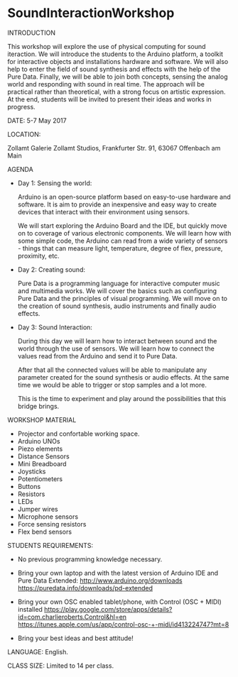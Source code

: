 # SoundInteractionWorkshop	

INTRODUCTION

This workshop will explore the use of physical computing for sound iteraction. We will introduce the students to the Arduino platform, a toolkit for interactive objects and installations hardware and software.
We will also help to enter the field of sound synthesis and effects with the help of the Pure Data. 
Finally, we will be able to join both concepts, sensing the analog world and responding with sound in real time.
The approach will be practical rather than theoretical, with a strong focus on artistic expression. At the end, students will be invited to present their ideas and works in progress.

DATE:
5-7 May 2017 

LOCATION:

Zollamt Galerie
Zollamt Studios, 
Frankfurter Str. 91, 
63067 Offenbach am Main


AGENDA

- Day 1: Sensing the world: 
	
	Arduino is an open-source platform based on easy-to-use hardware and software. It is aim to provide an inexpensive and easy way to create devices that interact with their environment using sensors.  

	We will start exploring the Arduino Board and the IDE, but  quickly move on to coverage of various electronic components. We will learn how with some simple code, the Arduino can read from a wide variety of sensors - things that can measure light, temperature, degree of flex, pressure, proximity, etc.


- Day 2: Creating sound: 
	
	Pure Data is a programming language for interactive computer music and multimedia works.
	We will cover the basics such as configuring Pure Data and the principles of visual programming.
	We will move on to the creation of sound synthesis, audio instruments and finally audio effects.  


- Day 3: Sound Interaction:  
	
	During this day we will learn how to interact between sound and the world through the use of sensors. We will learn how to connect the values read from the Arduino and send it to Pure Data.

	After that all the connected values will be able to manipulate any parameter created for the sound synthesis or audio effects. At the same time we would be able to trigger or stop samples and a lot more.

	This is the time to experiment and play around the possibilities that this bridge brings.



WORKSHOP MATERIAL

- Projector and confortable working space.
- Arduino UNOs
- Piezo elements
- Distance Sensors
- Mini Breadboard
- Joysticks
- Potentiometers
- Buttons
- Resistors 
- LEDs
- Jumper wires
- Microphone sensors
- Force sensing resistors
- Flex bend sensors


STUDENTS REQUIREMENTS: 

-	No previous programming knowledge necessary. 
-	Bring your own laptop and with the latest version of Arduino IDE and Pure Data
Extended: 	http://www.arduino.org/downloads
			https://puredata.info/downloads/pd-extended
- Bring your own OSC enabled tablet/phone, with Control (OSC + MIDI) installed
			https://play.google.com/store/apps/details?id=com.charlieroberts.Control&hl=en
			https://itunes.apple.com/us/app/control-osc-+-midi/id413224747?mt=8

- Bring your best ideas and best attitude!


LANGUAGE: English.

CLASS SIZE: Limited to 14 per class.

